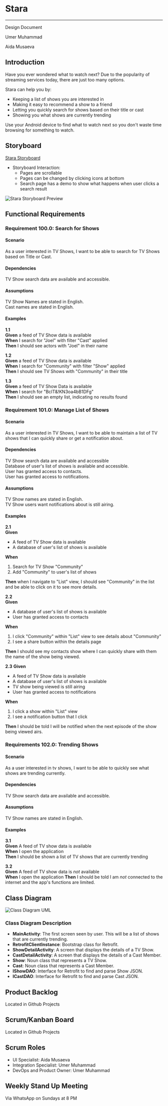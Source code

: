 # Stara
---


Design Document  

Umer Muhammad  

Aida Musaeva  

## Introduction  

Have you ever wondered what to watch next?
Due to the popularity of streaming services today, there are just too many options.  

Stara can help you by:
- Keeping a list of shows you are interested in  
- Making it easy to recommend a show to a friend
- Letting you quickly search for shows based on their title or cast  
- Showing you what shows are currently trending  

Use your Android device to find what to watch next so you don't waste time browsing for something to watch.  

## Storyboard  
[Stara Storyboard](https://3xmhzh.axshare.com/)  
- Storyboard Interaction:  
  - Pages are scrollable
  - Pages can be changed by clicking icons at bottom
  - Search page has a demo to show what happens when user clicks a search result  

![Stara Storyboard Preview](assets/readme/trending_preview.png)

## Functional Requirements  

### Requirement 100.0: Search for Shows  
#### Scenario
As a user interested in TV Shows, I want to be able to search for TV Shows based on Title or Cast.  

#### Dependencies
TV Show search data are available and accessible.  

#### Assumptions
TV Show Names are stated in English.  
Cast names are stated in English.  

#### Examples
**1.1**  
**Given** a feed of TV Show data is available  
**When** I search for "Joel" with filter "Cast" applied  
**Then** I should see actors with "Joel" in their name  

**1.2**  
**Given** a feed of TV Show data is available  
**When** I search for "Community" with filter "Show" applied  
**Then** I should see TV Shows with "Community" in their title  

**1.3**  
**Given** a feed of TV Show Data is available  
**When** I search for "BcIT&!KN3oa4bB1DFg"  
**Then** I should see an empty list, indicating no results found  


### Requirement 101.0: Manage List of Shows  
#### Scenario
As a user interested in TV Shows, I want to be able to maintain a list of TV shows that I can quickly share or get a notification about.

#### Dependencies  
TV Show search data are available and accessible  
Database of user's list of shows is available and accessible.  
User has granted access to contacts.  
User has granted access to notifications.  

#### Assumptions
TV Show names are stated in English.  
TV Show users want notifications about is still airing.  

#### Examples
**2.1**  
**Given**  
- A feed of TV Show data is available
- A database of user's list of shows is available  

**When**  
1. Search for TV Show "Community"  
2. Add "Community" to user's list of shows  

**Then** when I navigate to "List" view, I should see "Community" in the list and be able to click on it to see more details.  

**2.2**  
**Given**
- A database of user's list of shows is available  
- User has granted access to contacts  

**When**  
1. I click "Community" within "List" view to see details about "Community"  
2. I see a share button within the details page

**Then** I should see my contacts show where I can quickly share with them the name of the show being viewed.

**2.3**
**Given**  
- A feed of TV Show data is available  
- A database of user's list of shows is available  
- TV show being viewed is still airing  
- User has granted access to notifications  

**When**  
1. I click a show within "List" view  
2. I see a notification button that I click  

**Then** I should be told I will be notified when the next episode of the show being viewed airs.  


### Requirements 102.0: Trending Shows  

#### Scenario  
As a user interested in tv shows, I want to be able to quickly see what shows are trending currently.  

#### Dependencies
TV Show search data are available and accessible. 

#### Assumptions  
TV Show names are stated in English.  

#### Examples  
**3.1**  
**Given** A feed of TV show data is available  
**When** I open the application  
**Then** I should be shown a list of TV shows that are currently trending  

**3.2**  
**Given** A feed of TV show data is *not* available  
**When** I open the application
**Then** I should be told I am *not* connected to the internet and the app's functions are limited.  

## Class Diagram  
![Class Diagram UML](assets/readme/uml.png)  

### Class Diagram Description  

- **MainActivity**: The first screen seen by user. This will be a list of shows that are currently trending.
- **RetrofitClientInstance**: Bootstrap class for Retrofit.
- **ShowDetailActivity**: A screen that displays the details of a TV Show.
- **CastDetailActivity**: A screen that displays the details of a Cast Member.
- **Show**: Noun class that represents a TV Show.
- **Cast**: Noun class that represents a Cast Member.
- **IShowDAO**: Interface for Retrofit to find and parse Show JSON.
- **ICastDAO**: Interface for Retrofit to find and parse Cast JSON.


## Product Backlog  
Located in Github Projects  


## Scrum/Kanban Board  
Located in Github Projects  

## Scrum Roles  
- UI Specialist: Aida Musaeva  
- Integration Specialist: Umer Muhammad  
- DevOps and Product Owner: Umer Muhammad  


## Weekly Stand Up Meeting
Via WhatsApp on Sundays at 8 PM
